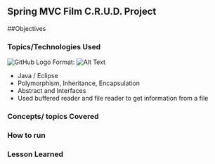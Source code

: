 ## Spring MVC Film C.R.U.D. Project

##Objectives

### Topics/Technologies Used

![GitHub Logo](https://www.google.com/url?sa=i&url=https%3A%2F%2Fdwglogo.com%2Fspring-framework%2F&psig=AOvVaw0FiLO2nO_2Y-TC-ZnreFDW&ust=1578953367642000&source=images&cd=vfe&ved=0CAIQjRxqFwoTCNiPyuaJ_-YCFQAAAAAdAAAAABAD)
Format: ![Alt Text](url)
+ Java / Eclipse
+ Polymorphism, Inheritance, Encapsulation
+ Abstract and Interfaces
+ Used buffered reader and file reader to get information from a file

### Concepts/ topics Covered

### How to run

### Lesson Learned





